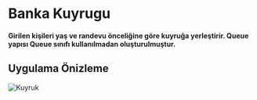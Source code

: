 <h1>Banka Kuyrugu</h1>
    <h4>
       Girilen kişileri yaş ve randevu önceliğine göre kuyruğa yerleştirir. Queue yapısı Queue sınıfı kullanılmadan oluşturulmuştur.
    </h4>
<h2>Uygulama Önizleme</h2>

![Kuyruk](https://github.com/MuratAli003/BankaKuyrugu/assets/120710970/9a4f82ed-c5a6-43cb-88ad-24ebf353968c)
